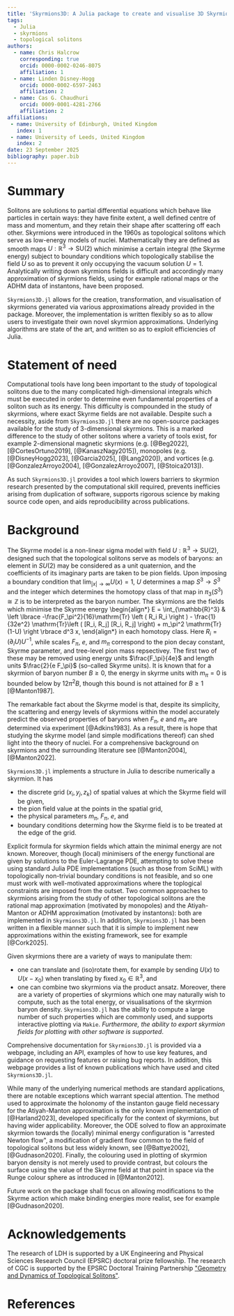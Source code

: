 ```yaml
---
title: 'Skyrmions3D: A Julia package to create and visualise 3D Skyrmions in the Skyrme model'
tags:
  - Julia
  - skyrmions
  - topological solitons
authors:
  - name: Chris Halcrow
    corresponding: true
    orcid: 0000-0002-0246-8075
    affiliation: 1
  - name: Linden Disney-Hogg
    orcid: 0000-0002-6597-2463
    affiliation: 2
  - name: Cas G. Chaudhuri
    orcid: 0009-0001-4281-2766
    affiliation: 2
affiliations:
 - name: University of Edinburgh, United Kingdom
   index: 1
 - name: University of Leeds, United Kingdom
   index: 2
date: 23 September 2025
bibliography: paper.bib
---
```


# Summary


Solitons are solutions to partial differential equations which behave like particles in certain ways: they have finite extent, a well defined centre of mass and momentum, and they retain their shape after scattering off each other. Skyrmions were introduced in the 1960s as topological solitons which serve as low-energy models of nuclei. Mathematically they are defined as smooth maps $U: \mathbb{R}^3 \to \mathrm{SU}(2)$ which minimise a certain integral (the Skyrme energy) subject to boundary conditions which topologically stabilise the field $U$ so as to prevent it only occupying the vacuum solution $U=1$. Analytically writing down skyrmions fields is difficult and accordingly many approximation of skyrmions fields, using for example rational maps or the ADHM data of instantons, have been proposed. 

`Skyrmions3D.jl` allows for the creation, transformation, and visualisation of skyrmions generated via various approximations already provided in the package. Moreover, the implementation is written flexibly so as to allow users to investigate their own novel skyrmion approximations. Underlying algorithms are state of the art, and written so as to exploit efficiencies of Julia. 

# Statement of need


Computational tools have long been important to the study of topological solitons due to the many complicated high-dimensional integrals which must be executed in order to determine even fundamental properties of a soliton such as its energy. This difficulty is compounded in the study of skyrmions, where exact Skyrme fields are not available. Despite such a necessity, aside from `Skyrmions3D.jl` there are no open-source packages available for the study of 3-dimensional skyrmions. This is a marked difference to the study of other solitons where a variety of tools exist, for example 2-dimensional magnetic skyrmions (e.g. [@Beg2022], [@CortesOrtuno2019], [@KanaszNagy2015]), monopoles (e.g. [@DisneyHogg2023], [@Garcia2025], [@Lang2020]), and vortices (e.g. [@GonzalezArroyo2004], [@GonzalezArroyo2007], [@Stoica2013]). 

As such `Skyrmions3D.jl` provides a tool which lowers barriers to skyrmion research presented by the computational skill required, prevents inefficies arising from duplication of software, supports rigorous science by making source code open, and aids reproducibility across publications. 

# Background


The Skyrme model is a non-linear sigma model with field $U: \mathbb{R}^3 \to \mathrm{SU}(2)$, designed such that the topological solitons serve as models of baryons: an element in $SU(2)$ may be considered as a unit quaternion, and the coefficients of its imaginary parts are taken to be pion fields. Upon imposing a boundary condition that $\lim_{|x| \to \infty} U(x) = 1$, $U$ determines a map $S^3 \to S^3$ and the integer which determines the homotopy class of that map in $\pi_3(S^3) \cong \mathbb{Z}$ is to be interpreted as the baryon number. The skyrmions are the fields which minimise the Skyrme energy 
\begin{align*}
	E = \int_{\mathbb{R}^3}  & \left \lbrace -\frac{F_\pi^2}{16}\mathrm{Tr} \left ( R_i R_i \right ) - \frac{1}{32e^2} \mathrm{Tr}\left ( [R_i, R_j] [R_i, R_j] \right)   + m_\pi^2 \mathrm{Tr}(1-U) \right \rbrace d^3 x,
\end{align*}
in each homotopy class. Here $R_i = (\partial_i U) U^{-1}$, while scales $F_\pi$, $e$, and $m_\pi$ correspond to the pion decay constant, Skyrme parameter, and tree-level pion mass repsectivey. The first two of these may be removed using energy units $\frac{F_\pi}{4e}$ and length units $\frac{2}{e F_\pi}$ (so-called Skyrme units). It is known that for a skyrmion of baryon number $B \geq 0$, the energy in skyrme units with $m_\pi=0$ is bounded below by $12 \pi^2 B$, though this bound is not attained for $B \geq 1$ [@Manton1987]. 

The remarkable fact about the Skyrme model is that, despite its simplicity, the scattering and energy levels of skyrmions within the model accurately predict the observed properties of baryons when $F_\pi$, $e$ and $m_\pi$ are determined via experiment [@Adkins1983]. As a result, there is hope that studying the skyrme model (and simple modifications thereof) can shed light into the theory of nuclei. For a comprehensive background on skyrmions and the surrounding literature see [@Manton2004], [@Manton2022]. 

`Skyrmions3D.jl` implements a structure in Julia to describe numerically a skyrmion. It has
 - the discrete grid $(x_i, y_j, z_k)$ of spatial values at which the Skyrme field will be given, 
 - the pion field value at the points in the spatial grid, 
 - the physical parameters $m_\pi$, $F_\pi$, $e$, and
 - boundary conditions determing how the Skyrme field is to be treated at the edge of the grid. 

Explicit formula for skyrmion fields which attain the minimal energy are not known. Moreover, though (local) minimisers of the energy functional are given by solutions to the Euler-Lagrange PDE, attempting to solve these using standard Julia PDE implementations (such as those from SciML) with topologically non-trivial boundary conditions is not feasible, and so one must work with well-motivated approximations where the toplogical constraints are imposed from the outset. Two common approaches to skyrmions arising from the study of other topological solitons are the rational map approximation (motivated by monopoles) and the Atiyah-Manton or ADHM approximation (motivated by instantons): both are implemented in `Skyrmions3D.jl`. In addition, `Skyrmions3D.jl` has been written in a flexible manner such that it is simple to implement new approximations within the existing framework, see for example [@Cork2025]. 

Given skyrmions there are a variety of ways to manipulate them:

- one can translate and (iso)rotate them, for example by sending $U(x)$ to $U(x-x_0)$ when translating by fixed $x_0 \in \mathbb{R}^3$, and
- one can combine two skyrmions via the product ansatz.
Moreover, there are a variety of properties of skyrmions which one may naturally wish to compute, such as the total energy, or visualisations of the skyrmion baryon density. `Skyrmions3D.jl` has the ability to compute a large number of such properties which are commonly used, and supports interactive plotting via `Makie`. *Furthermore, the ability to export skyrmion fields for plotting with other software is supported*. 

Comprehensive documentation for `Skyrmions3D.jl` is provided via a webpage, including an API, examples of how to use key features, and guidance on requesting features or raising bug reports. In addition, this webpage provides a list of known publications which have used and cited `Skyrmions3D.jl`. 

While many of the underlying numerical methods are standard applications, there are notable exceptions which warrant special attention. The method used to approximate the holonomy of the instanton gauge field necessary for the Atiyah-Manton approximation is the only known implementation of [@Harland2023], developed specifically for the context of skyrmions, but having wider applicability. Moreover, the ODE solved to flow an approximate skyrmion towards the (locally) minimal energy configuration is "arrested Newton flow", a modification of gradient flow common to the field of topological solitons but less widely known, see [@Battye2002], [@Gudnason2020]. Finally, the colouring used in plotting of skyrmion baryon density is not merely used to provide contrast, but colours the surface using the value of the Skyrme field at that point in space via the Runge colour sphere as introduced in [@Manton2012]. 

Future work on the package shall focus on allowing modifications to the Skyrme action which make binding energies more realist, see for example [@Gudnason2020]. 

# Acknowledgements


The research of LDH is supported by a UK Engineering and Physical Sciences Research Council (EPSRC) doctoral prize fellowship.
The research of CGC is supported by the EPSRC Doctoral Training Partnership ["Geometry and Dynamics of Topological Solitons"](https://gtr.ukri.org/projects?ref=studentship-2650914).

# References
